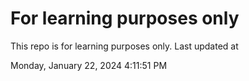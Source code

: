 # For learning purposes only
This repo is for learning purposes only.
Last updated at

Monday, January 22, 2024 4:11:51 PM

